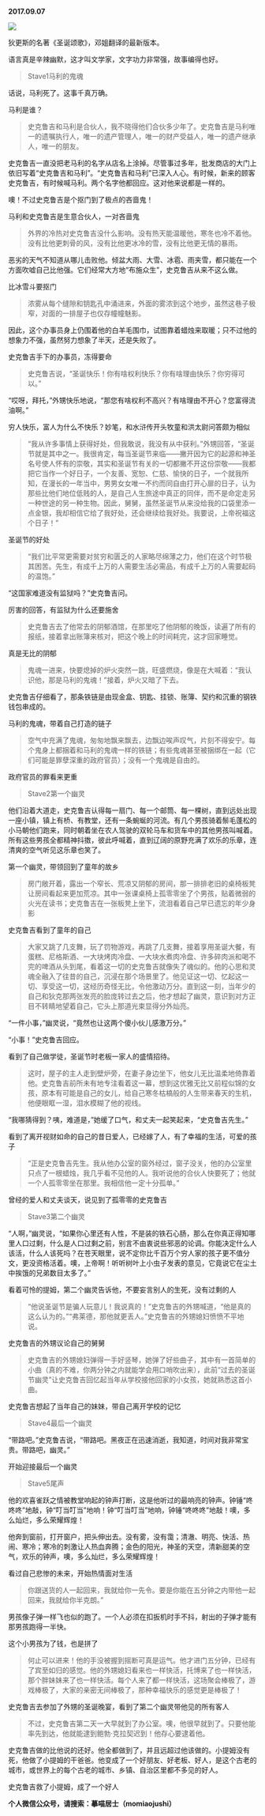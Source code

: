 
          
**2017.09.07**

![](http://wx3.sinaimg.cn/large/627d9660ly1fjakqabc1ej20iu0rsjsv.jpg)


狄更斯的名著《圣诞颂歌》，邓姐翻译的最新版本。

语言真是辛辣幽默，这才叫文学家，文字功力非常强，故事编得也好。
>Stave1马利的鬼魂

话说，马利死了。这事千真万确。



马利是谁？
>史克鲁吉和马利是合伙人，我不晓得他们合伙多少年了。史克鲁吉是马利唯一的遗嘱执行人，唯一的遗产管理人，唯一的财产受益人，唯一的遗产继承人，唯一的朋友。

史克鲁吉一直没把老马利的名字从店名上涂掉。尽管事过多年，批发商店的大门上依旧写着“史克鲁吉和马利”。“史克鲁吉和马利”已深入人心。有时候，新来的顾客史克鲁吉，有时候喊马利。两个名字他都回应。这对他来说都是一样的。

噢！不过史克鲁吉是个抠门到了极点的吝啬鬼！



马利和史克鲁吉是生意合伙人，一对吝啬鬼
>外界的冷热对史克鲁吉没什么影响。没有热天能温暖他，寒冬也冷不着他。没有比他更刺骨的风，没有比他更冰冷的雪，没有比他更无情的暴雨。

恶劣的天气不知道从哪儿击败他。倾盆大雨、大雪、冰雹、雨夹雪，都只能在一个方面吹嘘自己比他强。它们经常大方地“布施众生”，史克鲁吉从来不这么做。



比冰雪斗要抠门
>浓雾从每个缝隙和钥匙孔中涌进来，外面的雾浓到这个地步，虽然这巷子极窄，对面的一排屋子也仅存幢幢魅影。

因此，这个办事员身上仍围着他的白羊毛围巾，试图靠着蜡烛来取暖；只不过他的想象力不强，虽然努力想象了半天，还是失败了。



史克鲁吉手下的办事员，冻得要命
>史克鲁吉说，“圣诞快乐！你有啥权利快乐？你有啥理由快乐？你穷得可以。”

“哎呀，拜托，”外甥快乐地说，“那您有啥权利不高兴？有啥理由不开心？您富得流油啊。”



穷人快乐，富人为什么不快乐？妙笔，和水浒传开头牧童和洪太尉问答颇为相似
>“我从许多事情上获得好处，但我敢说，我没有从中获利。”外甥回答，“圣诞节就是其中之一。我很肯定，每当圣诞节来临——撇开因为它的起源和神圣名号使人怀有的崇敬，其实和圣诞节有关的一切都撇不开这份崇敬——我都把它当作一个好日子，一个友善、宽恕、仁慈、愉快的日子，一个就我所知，在漫长的一年当中，男男女女唯一不约而同自由打开心扉的日子，认为那些比他们地位低贱的人，是自己人生旅途中真正的同伴，而不是命定走另一种世途的另一种生物。因此，舅舅，虽然圣诞节从来没给我的口袋里添一点金银，我却相信它给了我好处，还会继续给我好处。我要说，上帝祝福这个日子！”



圣诞节的好处
>“我们比平常更需要对贫穷和匮乏的人家略尽绵薄之力，他们在这个时节极其困苦。先生，有成千上万的人需要生活必需品，有成千上万的人需要起码的温饱。”

“这国家难道没有监狱吗？”史克鲁吉问。



厉害的回答，有监狱为什么还要施舍
>史克鲁吉去了他常去的阴郁酒馆，在那里吃了他阴郁的晚饭，读遍了所有的报纸，接着拿出账簿来核对，把这个晚上的时间耗完，这才回家睡觉。



真是无比的阴郁
>鬼魂一进来，快要熄掉的炉火突然一跳，旺盛燃烧，像是在大喊着：“我认识他，那是马利的鬼魂！”接着，炉火又暗了下去。

史克鲁吉仔细看了，那条铁链是由现金盒、钥匙、挂锁、账簿、契约和沉重的钢铁钱包串成的。



马利的鬼魂，带着自己打造的链子
>空气中充满了鬼魂，匆匆地飘来飘去，边飘边唉声叹气，片刻不得安宁。每个鬼身上都捆着和马利的鬼魂一样的铁链；有些鬼魂甚至被捆绑在一起（它们可能是罪孽深重的政府官员）；没有一个鬼魂是自由的。



政府官员的罪看来更重
>Stave2第一个幽灵

他们沿着大道走，史克鲁吉认得每一扇门、每一个邮筒、每一棵树，直到远处出现一座小镇，镇上有桥、有教堂，还有一条蜿蜒的河流。有几个男孩骑着鬃毛蓬松的小马朝他们跑来，同时朝着坐在农人驾驶的双轮马车和货车中的其他男孩叫喊着。所有这些男孩全都精神抖擞，彼此呼喊着，直到辽阔的原野充满了欢乐的乐章，连清爽的空气听见这乐章也笑了。



第一个幽灵，带领回到了童年的故乡
>房门敞开着，露出一个窄长、荒凉又阴郁的房间，那一排排老旧的桌椅板凳让房间看起来更加荒凉。其中一张课桌椅上孤零零坐了个男孩，贴着微弱的火光在读书；史克鲁吉在一张板凳上坐下，流泪看着自己早已遗忘的年少身影



史克鲁吉看到了童年的自己
>大家又跳了几支舞，玩了罚物游戏，再跳了几支舞，接着享用圣诞大餐，有蛋糕、尼格斯酒、一大块烤肉冷盘、一大块水煮肉冷盘、许多碎肉派和喝不完的啤酒从头到尾，看着这一切的史克鲁吉就像失了魂似的。他的心思和灵魂全融入了往昔的自己，沉浸在那个场景里了。他见证这一切、忆起这一切、享受这一切，这经历奇怪无比，令他激动万分。直到这一刻，当年少的自己和狄克那两张发亮的脸庞转过去之后，他才想起了幽灵，意识到对方正目不转睛地望着自己，它头上那道光束显得分外灿亮。

“一件小事，”幽灵说，“竟然也让这两个傻小伙儿感激万分。”

“小事！”史克鲁吉回应。



看到了自己做学徒，圣诞节时老板一家人的盛情招待。
>这时，屋子的主人走到壁炉旁，在妻子身边坐下，他女儿无比温柔地倚靠着他。史克鲁吉前所未有地专注看着这一幕，想到这优雅无比又前程似锦的女孩，原本有可能是自己的女儿，给自己寒冬枯槁般的人生带来春天的生机，他便眼眶一湿，泪水模糊了他的视线。

“我哪猜得到？咦，难道是，”她缓了口气，和丈夫一起笑起来，“史克鲁吉先生。”



看到了离开视财如命的自己的昔日爱人，已经嫁了人，有了幸福的生活，可爱的孩子
>“正是史克鲁吉先生。我从他办公室的窗外经过，窗子没关，他的办公室里只点了一根蜡烛，我几乎看不见他的人。我听说他的合伙人快要死了；他就一个人孤零零坐在那里。我相信他一定十分孤单。”



曾经的爱人和丈夫谈天，说见到了孤零零的史克鲁吉
>Stave3第二个幽灵

“人啊，”幽灵说，“如果你心里还有人性，不是装的铁石心肠，那么在你真正得知哪里人口过剩，什么是人口过剩之前，别言不由衷说些邪恶的论调。你能决定什么人该活，什么人该死吗？在苍天眼里，说不定你比千百万个穷人家的孩子更不值分文，更没资格活着。噢，上帝啊！听听树叶上小虫子发表的意见，它竟说它在尘土中挨饿的兄弟数目太多了。”



看着可怜的提姆，第二个幽灵告诉他，不要妄言别人的生死，没有过剩的人
>“他说圣诞节是骗人玩意儿！我说真的！”史克鲁吉的外甥喊道，“他是真的这么认为的。”“弗莱德，那他就更丢人。”史克鲁吉的外甥媳妇愤愤不平地说。



史克鲁吉的外甥议论自己的舅舅
>史克鲁吉的外甥媳妇弹得一手好竖琴，她弹了好些曲子，其中有一首简单的小曲（真的不难，你两分钟之内就能学会用口哨吹出来），此前“过去的圣诞节幽灵”让史克鲁吉回忆起当年从学校接他回家的小女孩，她就熟悉这首小曲。



史克鲁吉想起了当年自己的妹妹，带自己离开学校的记忆
>Stave4最后一个幽灵

“带路吧。”史克鲁吉说，“带路吧。黑夜正在迅速消逝，我知道，时间对我非常宝贵。带路吧，幽灵。”



开始迎接最后一个幽灵
>Stave5尾声

他的欢喜雀跃之情被教堂响起的钟声打断，这是他听过的最响亮的钟声。钟锤“咚咚咚”地敲，钟“叮当叮当”地响！钟“叮当叮当”地响，钟锤“咚咚咚”地敲！噢，多么灿烂，多么荣耀辉煌！

他奔到窗前，打开窗户，把头伸出去。没有雾，没有霭；清澈、明亮、快活、热闹、寒冷；寒冷的刺激让人热血奔腾；金色的阳光，神圣的天空，清新甜美的空气，欢乐的钟声，噢，多么灿烂，多么荣耀辉煌！



看过自己悲惨的未来，开始热情面对生活
>你跟送货的人一起回来，我就给你一先令。要是你能在五分钟之内带他一起回来，我就给你半克朗。”

男孩像子弹一样飞也似的跑了。一个人必须在扣扳机时手不抖，射出的子弹才能有那男孩跑得一半快。



这个小男孩为了钱，也是拼了
>何止可以进来！他的手没被握到摇断可真是运气。他才进门五分钟，已经有了宾至如归的感觉。他的外甥媳妇看来也一样快活，托博来了也一样快活，那个胖妹妹来了也一样快活。每个人来了都一样快活，这场聚会棒极了，游戏棒极了，大家的亲密无间棒极了，那种幸福快乐的感觉更是棒极了！



史克鲁吉去参加了外甥的圣诞晚宴，看到了第二个幽灵带他见的所有客人
>不过，史克鲁吉第二天一大早就到了办公室。噢，他很早就到了。只要他能率先到达，他就能逮到鲍勃·克拉契迟到！他存心要逮着他。

史克鲁吉做的比他说的还好。他全都做到了，并且远超过他该做的。小提姆没有死，他做了小提姆的干爸爸。他变成了一个好朋友、好老板、好人，是这个古老的城市，或世界上的每个古老的城市、乡镇、自治区里都不多见的好人。



史克鲁吉救了小提姆，成了一个好人


**个人微信公众号，请搜索：摹喵居士（momiaojushi）**

        